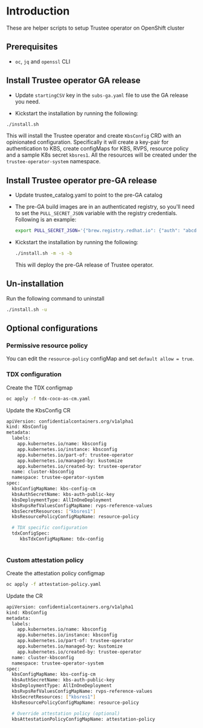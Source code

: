 # Introduction

These are helper scripts to setup Trustee operator on OpenShift cluster

## Prerequisites

- `oc`, `jq` and `openssl` CLI

## Install Trustee operator GA release

- Update `startingCSV` key in the `subs-ga.yaml` file to use the GA release you need.

- Kickstart the installation by running the following:

```sh
./install.sh
```

This will install the Trustee operator and create `KbsConfig` CRD with an opinionated
configuration. Specifically it will create a key-pair for authentication to KBS,
create configMaps for KBS, RVPS, resource policy and a sample K8s secret `kbsres1`.
All the resources will be created under the `trustee-operator-system` namespace.

## Install Trustee operator pre-GA release

- Update trustee_catalog.yaml to point to the pre-GA catalog
  
- The pre-GA build images are in an authenticated registry, so you'll need to
  set the `PULL_SECRET_JSON` variable with the registry credentials. Following is an example:

  ```sh
  export PULL_SECRET_JSON='{"brew.registry.redhat.io": {"auth": "abcd1234"}, "registry.redhat.io": {"auth": "abcd1234"}}'
  ```

- Kickstart the installation by running the following:

  ```sh
  ./install.sh -m -s -b
  ```

  This will deploy the pre-GA release of Trustee operator.

## Un-installation

Run the following command to uninstall

```sh
./install.sh -u
```

## Optional configurations

### Permissive resource policy

You can edit the `resource-policy` configMap and set `default allow = true`.

### TDX configuration

Create the TDX configmap

```sh
oc apply -f tdx-coco-as-cm.yaml
```

Update the KbsConfig CR

```sh
apiVersion: confidentialcontainers.org/v1alpha1
kind: KbsConfig
metadata:
  labels:
    app.kubernetes.io/name: kbsconfig
    app.kubernetes.io/instance: kbsconfig
    app.kubernetes.io/part-of: trustee-operator
    app.kubernetes.io/managed-by: kustomize
    app.kubernetes.io/created-by: trustee-operator
  name: cluster-kbsconfig
  namespace: trustee-operator-system
spec:
  kbsConfigMapName: kbs-config-cm
  kbsAuthSecretName: kbs-auth-public-key
  kbsDeploymentType: AllInOneDeployment
  kbsRvpsRefValuesConfigMapName: rvps-reference-values
  kbsSecretResources: ["kbsres1"]
  kbsResourcePolicyConfigMapName: resource-policy

  # TDX specific configuration
  tdxConfigSpec:
     kbsTdxConfigMapName: tdx-config
 
  ```

### Custom attestation policy

Create the attestation policy configmap

```sh
oc apply -f attestation-policy.yaml
```

Update the CR

```sh
apiVersion: confidentialcontainers.org/v1alpha1
kind: KbsConfig
metadata:
  labels:
    app.kubernetes.io/name: kbsconfig
    app.kubernetes.io/instance: kbsconfig
    app.kubernetes.io/part-of: trustee-operator
    app.kubernetes.io/managed-by: kustomize
    app.kubernetes.io/created-by: trustee-operator
  name: cluster-kbsconfig
  namespace: trustee-operator-system
spec:
  kbsConfigMapName: kbs-config-cm
  kbsAuthSecretName: kbs-auth-public-key
  kbsDeploymentType: AllInOneDeployment
  kbsRvpsRefValuesConfigMapName: rvps-reference-values
  kbsSecretResources: ["kbsres1"]  
  kbsResourcePolicyConfigMapName: resource-policy

  # Override attestation policy (optional)
  kbsAttestationPolicyConfigMapName: attestation-policy
```